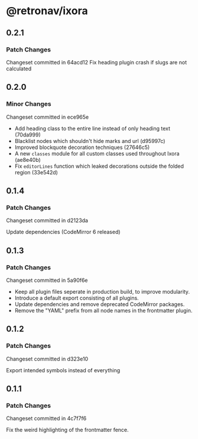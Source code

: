 # @retronav/ixora

## 0.2.1

### Patch Changes

Changeset committed in 64acd12
Fix heading plugin crash if slugs are not calculated

## 0.2.0

### Minor Changes

Changeset committed in ece965e

-   Add heading class to the entire line instead of only heading text (70da999)
-   Blacklist nodes which shouldn't hide marks and url (d95997c)
-   Improved blockquote decoration techniques (27646c5)
-   A new `classes` module for all custom classes used throughout Ixora (ae8e40b)
-   Fix `editorLines` function which leaked decorations outside the folded region (33e542d)

## 0.1.4

### Patch Changes

Changeset committed in d2123da

Update dependencies (CodeMirror 6 released)

## 0.1.3

### Patch Changes

Changeset committed in 5a90f6e

-   Keep all plugin files seperate in production build, to improve modularity.
-   Introduce a default export consisting of all plugins.
-   Update dependencies and remove deprecated CodeMirror packages.
-   Remove the "YAML" prefix from all node names in the frontmatter plugin.

## 0.1.2

### Patch Changes

Changeset committed in d323e10

Export intended symbols instead of everything

## 0.1.1

### Patch Changes

Changeset committed in 4c7f7f6

Fix the weird highlighting of the frontmatter fence.
